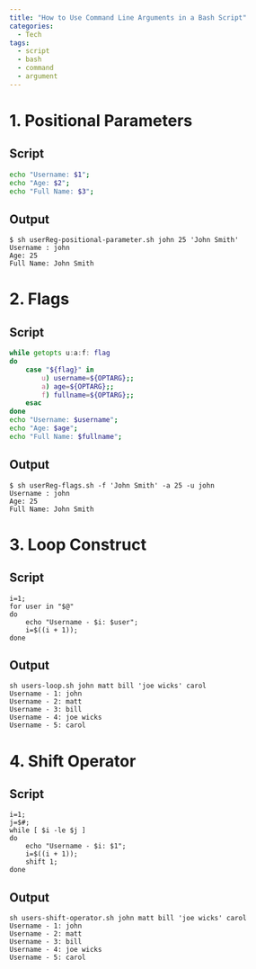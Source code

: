 ```yaml
---
title: "How to Use Command Line Arguments in a Bash Script"
categories:
  - Tech
tags:
  - script
  - bash
  - command
  - argument
---
```


# 1. Positional Parameters
## Script
```sh
echo "Username: $1";
echo "Age: $2";
echo "Full Name: $3";
```
## Output
```
$ sh userReg-positional-parameter.sh john 25 'John Smith'
Username : john
Age: 25
Full Name: John Smith
```

# 2. Flags
## Script
```sh
while getopts u:a:f: flag
do
    case "${flag}" in
        u) username=${OPTARG};;
        a) age=${OPTARG};;
        f) fullname=${OPTARG};;
    esac
done
echo "Username: $username";
echo "Age: $age";
echo "Full Name: $fullname";
```

## Output
```
$ sh userReg-flags.sh -f 'John Smith' -a 25 -u john
Username : john
Age: 25
Full Name: John Smith
```

# 3. Loop Construct
## Script
```
i=1;
for user in "$@" 
do
    echo "Username - $i: $user";
    i=$((i + 1));
done
```
## Output
```
sh users-loop.sh john matt bill 'joe wicks' carol
Username - 1: john
Username - 2: matt
Username - 3: bill
Username - 4: joe wicks
Username - 5: carol
```

# 4. Shift Operator
## Script
```
i=1;
j=$#;
while [ $i -le $j ] 
do
    echo "Username - $i: $1";
    i=$((i + 1));
    shift 1;
done
```
## Output
```
sh users-shift-operator.sh john matt bill 'joe wicks' carol
Username - 1: john
Username - 2: matt
Username - 3: bill
Username - 4: joe wicks
Username - 5: carol
```
